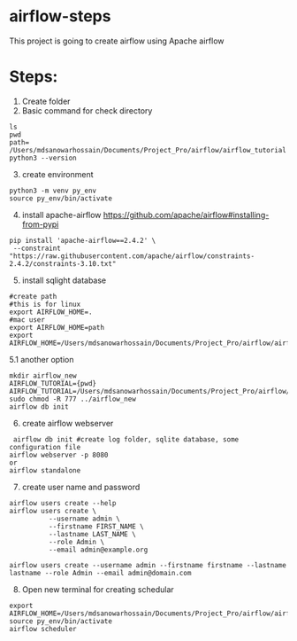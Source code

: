 # airflow-steps
This project is going to create airflow using Apache airflow 
# Steps:
1. Create folder
2. Basic command for check directory
```
ls
pwd
path= /Users/mdsanowarhossain/Documents/Project_Pro/airflow/airflow_tutorial
python3 --version
```
3. create environment
```
python3 -m venv py_env
source py_env/bin/activate
```
4. install apache-airflow
https://github.com/apache/airflow#installing-from-pypi
```
pip install 'apache-airflow==2.4.2' \
 --constraint "https://raw.githubusercontent.com/apache/airflow/constraints-2.4.2/constraints-3.10.txt"
 ```
 5. install sqlight database
 ```
 #create path
 #this is for linux
 export AIRFLOW_HOME=.
 #mac user
 export AIRFLOW_HOME=path
 export AIRFLOW_HOME=/Users/mdsanowarhossain/Documents/Project_Pro/airflow/airflow_tutorial
 ```
 5.1 another option
 ```
 mkdir airflow_new
 AIRFLOW_TUTORIAL={pwd}
 AIRFLOW_TUTORIAL=/Users/mdsanowarhossain/Documents/Project_Pro/airflow/airflow_tutorial/airflow_new
 sudo chmod -R 777 ../airflow_new
 airflow db init
 ```
 6. create airflow webserver
 ```
  airflow db init #create log folder, sqlite database, some configuration file
 airflow webserver -p 8080
 or 
 airflow standalone
 ```
7. create user name and password
```
airflow users create --help
airflow users create \
          --username admin \
          --firstname FIRST_NAME \
          --lastname LAST_NAME \
          --role Admin \
          --email admin@example.org
```
```
airflow users create --username admin --firstname firstname --lastname lastname --role Admin --email admin@domain.com
```
8. Open new terminal for creating schedular
```
export AIRFLOW_HOME=/Users/mdsanowarhossain/Documents/Project_Pro/airflow/airflow_tutorial
source py_env/bin/activate
airflow scheduler

